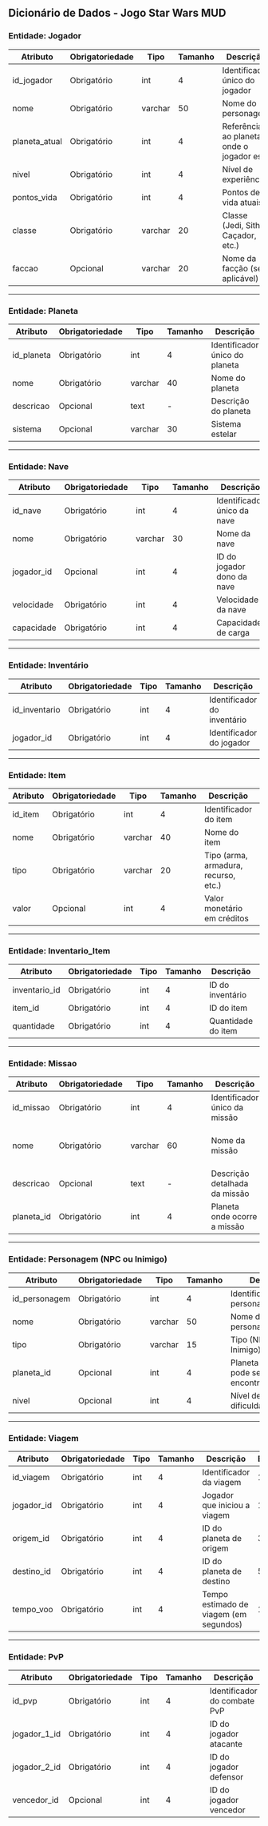 ## Dicionário de Dados - Jogo Star Wars MUD

### Entidade: Jogador

| Atributo    | Obrigatoriedade | Tipo     | Tamanho | Descrição                                       | Exemplo          |
|-------------|------------------|----------|---------|-------------------------------------------------|------------------|
| id_jogador  | Obrigatório      | int      | 4       | Identificador único do jogador                  | 1                |
| nome        | Obrigatório      | varchar  | 50      | Nome do personagem                              | Raan Vos         |
| planeta_atual | Obrigatório    | int      | 4       | Referência ao planeta onde o jogador está       | 3                |
| nivel       | Obrigatório      | int      | 4       | Nível de experiência                            | 12               |
| pontos_vida | Obrigatório      | int      | 4       | Pontos de vida atuais                           | 85               |
| classe      | Obrigatório      | varchar  | 20      | Classe (Jedi, Sith, Caçador, etc.)              | Jedi             |
| faccao      | Opcional         | varchar  | 20      | Nome da facção (se aplicável)                   | Nova República   |

---

### Entidade: Planeta

| Atributo    | Obrigatoriedade | Tipo    | Tamanho | Descrição                                       | Exemplo      |
|-------------|------------------|---------|---------|-------------------------------------------------|--------------|
| id_planeta  | Obrigatório      | int     | 4       | Identificador único do planeta                  | 3            |
| nome        | Obrigatório      | varchar | 40      | Nome do planeta                                 | Tatooine     |
| descricao   | Opcional         | text    | -       | Descrição do planeta                            | Planeta desértico |
| sistema     | Opcional         | varchar | 30      | Sistema estelar                                 | Arkanis       |

---

### Entidade: Nave

| Atributo      | Obrigatoriedade | Tipo    | Tamanho | Descrição                                    | Exemplo           |
|---------------|------------------|---------|---------|----------------------------------------------|-------------------|
| id_nave       | Obrigatório      | int     | 4       | Identificador único da nave                  | 1                 |
| nome          | Obrigatório      | varchar | 30      | Nome da nave                                 | Falcão Milenar    |
| jogador_id    | Opcional         | int     | 4       | ID do jogador dono da nave                   | 1                 |
| velocidade    | Obrigatório      | int     | 4       | Velocidade da nave                           | 900               |
| capacidade    | Obrigatório      | int     | 4       | Capacidade de carga                          | 1000              |

---

### Entidade: Inventário

| Atributo     | Obrigatoriedade | Tipo     | Tamanho | Descrição                                 | Exemplo       |
|--------------|------------------|----------|---------|--------------------------------------------|---------------|
| id_inventario| Obrigatório      | int      | 4       | Identificador do inventário                | 1             |
| jogador_id   | Obrigatório      | int      | 4       | Identificador do jogador                   | 1             |

---

### Entidade: Item

| Atributo     | Obrigatoriedade | Tipo    | Tamanho | Descrição                                 | Exemplo       |
|--------------|------------------|---------|---------|--------------------------------------------|---------------|
| id_item      | Obrigatório      | int     | 4       | Identificador do item                      | 1             |
| nome         | Obrigatório      | varchar | 40      | Nome do item                               | Sabre de Luz  |
| tipo         | Obrigatório      | varchar | 20      | Tipo (arma, armadura, recurso, etc.)       | arma          |
| valor        | Opcional         | int     | 4       | Valor monetário em créditos                | 5000          |

---

### Entidade: Inventario_Item

| Atributo       | Obrigatoriedade | Tipo | Tamanho | Descrição                                | Exemplo |
|----------------|------------------|------|---------|-------------------------------------------|---------|
| inventario_id  | Obrigatório      | int  | 4       | ID do inventário                          | 1       |
| item_id        | Obrigatório      | int  | 4       | ID do item                                | 2       |
| quantidade     | Obrigatório      | int  | 4       | Quantidade do item                        | 3       |

---

### Entidade: Missao

| Atributo    | Obrigatoriedade | Tipo     | Tamanho | Descrição                                    | Exemplo               |
|-------------|------------------|----------|---------|-----------------------------------------------|------------------------|
| id_missao   | Obrigatório      | int      | 4       | Identificador único da missão                | 1                      |
| nome        | Obrigatório      | varchar  | 60      | Nome da missão                               | Escolta no Sistema Hoth |
| descricao   | Opcional         | text     | -       | Descrição detalhada da missão                | Proteger o comboio     |
| planeta_id  | Obrigatório      | int      | 4       | Planeta onde ocorre a missão                 | 2                      |

---

### Entidade: Personagem (NPC ou Inimigo)

| Atributo     | Obrigatoriedade | Tipo     | Tamanho | Descrição                                 | Exemplo           |
|--------------|------------------|----------|---------|--------------------------------------------|-------------------|
| id_personagem| Obrigatório      | int      | 4       | Identificador do personagem                | 10                |
| nome         | Obrigatório      | varchar  | 50      | Nome do personagem                         | Darth Vader       |
| tipo         | Obrigatório      | varchar  | 15      | Tipo (NPC ou Inimigo)                      | Inimigo           |
| planeta_id   | Opcional         | int      | 4       | Planeta onde ele pode ser encontrado       | 4                 |
| nivel        | Opcional         | int      | 4       | Nível de dificuldade/combate               | 20                |

---

### Entidade: Viagem

| Atributo      | Obrigatoriedade | Tipo | Tamanho | Descrição                                   | Exemplo |
|---------------|------------------|------|---------|----------------------------------------------|---------|
| id_viagem     | Obrigatório      | int  | 4       | Identificador da viagem                      | 1       |
| jogador_id    | Obrigatório      | int  | 4       | Jogador que iniciou a viagem                 | 1       |
| origem_id     | Obrigatório      | int  | 4       | ID do planeta de origem                      | 3       |
| destino_id    | Obrigatório      | int  | 4       | ID do planeta de destino                     | 5       |
| tempo_voo     | Obrigatório      | int  | 4       | Tempo estimado de viagem (em segundos)       | 120     |

---

### Entidade: PvP

| Atributo        | Obrigatoriedade | Tipo | Tamanho | Descrição                                | Exemplo |
|------------------|------------------|------|---------|-------------------------------------------|---------|
| id_pvp          | Obrigatório      | int  | 4       | Identificador do combate PvP              | 1       |
| jogador_1_id    | Obrigatório      | int  | 4       | ID do jogador atacante                    | 1       |
| jogador_2_id    | Obrigatório      | int  | 4       | ID do jogador defensor                    | 2       |
| vencedor_id     | Opcional         | int  | 4       | ID do jogador vencedor                    | 1       |
